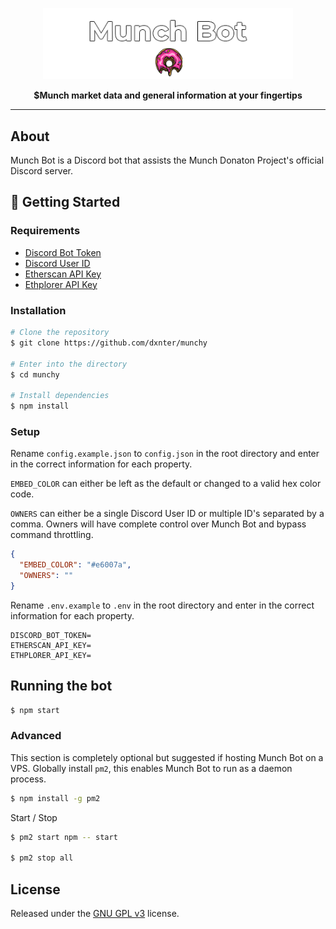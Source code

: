 <div align="center">
  <p>
    <img src="assets/images/README_banner.png" raw=true width="400" alt="Munch Bot Banner">
  </p>
  <strong>$Munch market data and general information at your fingertips</strong>
</div>
<hr />

## About

Munch Bot is a Discord bot that assists the Munch Donaton Project's official Discord server.

## 🚀 Getting Started

### Requirements

- [Discord Bot Token](https://github.com/reactiflux/discord-irc/wiki/Creating-a-discord-bot-&-getting-a-token)
- [Discord User ID](https://support.discord.com/hc/en-us/articles/206346498-Where-can-I-find-my-User-Server-Message-ID-)
- [Etherscan API Key](https://info.etherscan.com/api-keys/)
- [Ethplorer API Key](https://github.com/EverexIO/Ethplorer/wiki/Ethplorer-API)

### Installation

```bash
# Clone the repository
$ git clone https://github.com/dxnter/munchy

# Enter into the directory
$ cd munchy

# Install dependencies
$ npm install
```

### Setup

Rename `config.example.json` to `config.json` in the root directory and enter in the correct information for each property.

`EMBED_COLOR` can either be left as the default or changed to a valid hex color code.

`OWNERS` can either be a single Discord User ID or multiple ID's separated by a comma. Owners will have complete control over Munch Bot and bypass command throttling.

```json
{
  "EMBED_COLOR": "#e6007a",
  "OWNERS": ""
}
```

Rename `.env.example` to `.env` in the root directory and enter in the correct information for each property.

```env
DISCORD_BOT_TOKEN=
ETHERSCAN_API_KEY=
ETHPLORER_API_KEY=
```

## Running the bot

```bash
$ npm start
```

### Advanced

This section is completely optional but suggested if hosting Munch Bot on a VPS.
Globally install `pm2`, this enables Munch Bot to run as a daemon process.

```bash
$ npm install -g pm2
```

Start / Stop

```bash
$ pm2 start npm -- start

$ pm2 stop all
```

## License

Released under the [GNU GPL v3](https://www.gnu.org/licenses/gpl-3.0.en.html) license.
